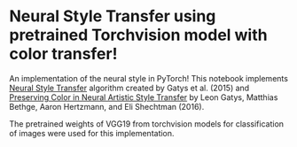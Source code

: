 # Neural Style Transfer using pretrained Torchvision model with color transfer!


An implementation of the neural style in PyTorch! This notebook implements [Neural Style Transfer](https://arxiv.org/abs/1508.06576) algorithm created by Gatys et al. (2015) and [Preserving Color in Neural Artistic Style Transfer](https://arxiv.org/pdf/1606.05897.pdf) by Leon Gatys, Matthias Bethge, Aaron Hertzmann, and Eli Shechtman (2016).

The pretrained weights of VGG19 from torchvision models for classification of images were used for this implementation.
